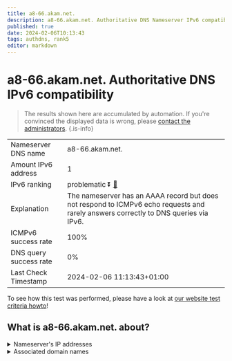 ```yaml
---
title: a8-66.akam.net.
description: a8-66.akam.net. Authoritative DNS Nameserver IPv6 compatibility
published: true
date: 2024-02-06T10:13:43
tags: authdns, rank5
editor: markdown
---
```


# a8-66.akam.net. Authoritative DNS IPv6 compatibility

> The results shown here are accumulated by automation. If you're convinced the displayed data is wrong, please [contact the administrators](/howto/chat). 
{.is-info}




|   |   |
| - | - |
| Nameserver DNS name | a8-66.akam.net.
| Amount IPv6 address | 1
| IPv6 ranking | problematic :arrow_double_down: [🔗](/howto/ranking) |
| Explanation | The nameserver has an AAAA record but does not respond to ICMPv6 echo requests and rarely answers correctly to DNS queries via IPv6. |
| ICMPv6 success rate | 100%|
| DNS query success rate | 0% |
| Last Check Timestamp | 2024-02-06 11:13:43+01:00 |

To see how this test was performed, please have a look at [our website test criteria howto](/howto/testcriteria/authdns)!


## What is a8-66.akam.net. about?




<details>
<summary>Nameserver's IP addresses</summary>

2600:1403:a::42

</details>



<details>
<summary>Associated domain names</summary>

www.sc.com

www.walmart.com

</details>
